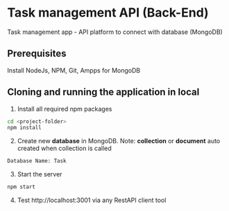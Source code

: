 # Task management API (Back-End)

Task management app - API platform to connect with database (MongoDB)


## Prerequisites

Install NodeJs, NPM, Git, Ampps for MongoDB


## Cloning and running the application in local

1. Install all required npm packages
```bash
cd <project-folder>
npm install
```

2. Create new **database** in MongoDB. Note: **collection** or **document** auto created when collection is called
```bash
Database Name: Task
```

3. Start the server
```bash
npm start
```

4. Test http://localhost:3001 via any RestAPI client tool

